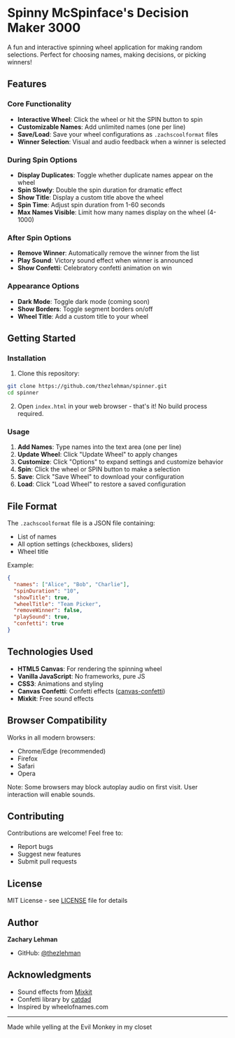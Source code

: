 # Spinny McSpinface's Decision Maker 3000

A fun and interactive spinning wheel application for making random selections. Perfect for choosing names, making decisions, or picking winners!

## Features

### Core Functionality
- **Interactive Wheel**: Click the wheel or hit the SPIN button to spin
- **Customizable Names**: Add unlimited names (one per line)
- **Save/Load**: Save your wheel configurations as `.zachscoolformat` files
- **Winner Selection**: Visual and audio feedback when a winner is selected

### During Spin Options
- **Display Duplicates**: Toggle whether duplicate names appear on the wheel
- **Spin Slowly**: Double the spin duration for dramatic effect
- **Show Title**: Display a custom title above the wheel
- **Spin Time**: Adjust spin duration from 1-60 seconds
- **Max Names Visible**: Limit how many names display on the wheel (4-1000)

### After Spin Options
- **Remove Winner**: Automatically remove the winner from the list
- **Play Sound**: Victory sound effect when winner is announced
- **Show Confetti**: Celebratory confetti animation on win

### Appearance Options
- **Dark Mode**: Toggle dark mode (coming soon)
- **Show Borders**: Toggle segment borders on/off
- **Wheel Title**: Add a custom title to your wheel

## Getting Started

### Installation

1. Clone this repository:
```bash
git clone https://github.com/thezlehman/spinner.git
cd spinner
```

2. Open `index.html` in your web browser - that's it! No build process required.

### Usage

1. **Add Names**: Type names into the text area (one per line)
2. **Update Wheel**: Click "Update Wheel" to apply changes
3. **Customize**: Click "Options" to expand settings and customize behavior
4. **Spin**: Click the wheel or SPIN button to make a selection
5. **Save**: Click "Save Wheel" to download your configuration
6. **Load**: Click "Load Wheel" to restore a saved configuration

## File Format

The `.zachscoolformat` file is a JSON file containing:
- List of names
- All option settings (checkboxes, sliders)
- Wheel title

Example:
```json
{
  "names": ["Alice", "Bob", "Charlie"],
  "spinDuration": "10",
  "showTitle": true,
  "wheelTitle": "Team Picker",
  "removeWinner": false,
  "playSound": true,
  "confetti": true
}
```

## Technologies Used

- **HTML5 Canvas**: For rendering the spinning wheel
- **Vanilla JavaScript**: No frameworks, pure JS
- **CSS3**: Animations and styling
- **Canvas Confetti**: Confetti effects ([canvas-confetti](https://github.com/catdad/canvas-confetti))
- **Mixkit**: Free sound effects

## Browser Compatibility

Works in all modern browsers:
- Chrome/Edge (recommended)
- Firefox
- Safari
- Opera

Note: Some browsers may block autoplay audio on first visit. User interaction will enable sounds.

## Contributing

Contributions are welcome! Feel free to:
- Report bugs
- Suggest new features
- Submit pull requests

## License

MIT License - see [LICENSE](LICENSE) file for details

## Author

**Zachary Lehman**
- GitHub: [@thezlehman](https://github.com/thezlehman)

## Acknowledgments

- Sound effects from [Mixkit](https://mixkit.co/)
- Confetti library by [catdad](https://github.com/catdad/canvas-confetti)
- Inspired by wheelofnames.com

---

Made while yelling at the Evil Monkey in my closet
